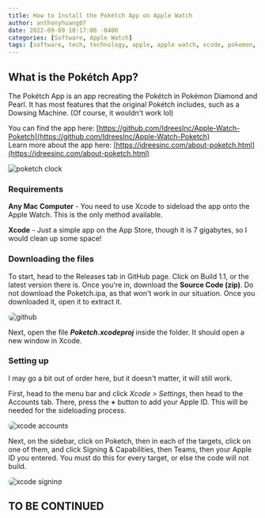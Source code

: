 ```yaml
---
title: How to Install the Pokétch App on Apple Watch
author: anthonyhuang07
date: 2022-09-09 10:17:00 -0400
categories: [Software, Apple Watch]
tags: [software, tech, technology, apple, apple watch, xcode, pokemon, poketch]
---
```


## What is the Pokétch App?

The Pokétch App is an app recreating the Pokétch in Pokémon Diamond and Pearl. It has most features that the original Pokétch includes, such as a Dowsing Machine. (Of course, it wouldn't work lol)

You can find the app here: [https://github.com/IdreesInc/Apple-Watch-Poketch](https://github.com/IdreesInc/Apple-Watch-Poketch)<br>
Learn more about the app here: [https://idreesinc.com/about-poketch.html](https://idreesinc.com/about-poketch.html)

![poketch clock](https://github.com/IdreesInc/Apple-Watch-Poketch/raw/main/Resources/device-screenshots/simulator-screenshot-digital-watch.png)

### Requirements

**Any Mac Computer** - You need to use Xcode to sideload the app onto the Apple Watch. This is the only method available.

**Xcode** - Just a simple app on the App Store, though it is 7 gigabytes, so I would clean up some space!

### Downloading the files

To start, head to the Releases tab in GitHub page. Click on Build 1.1, or the latest version there is. Once you're in, download the **Source Code (zip)**. Do not download the Poketch.ipa, as that won't work in our situation. Once you downloaded it, open it to extract it.

<img src="../../assets/img/images/2022-11-10/1.png" alt="github" style="border-radius: 0.8rem"/>

Next, open the file ***Poketch.xcodeproj*** inside the folder. It should open a new window in Xcode.

### Setting up

I may go a bit out of order here, but it doesn't matter, it will still work.

First, head to the menu bar and click *Xcode > Settings*, then head to the Accounts tab. There, press the **+** button to add your Apple ID. This will be needed for the sideloading process.

<img src="../../assets/img/images/2022-11-10/2.png" alt="xcode accounts" style="border-radius: 0.8rem"/>

Next, on the sidebar, click on Poketch, then in each of the targets, click on one of them, and click Signing & Capabilities, then Teams, then your Apple ID you entered. You must do this for every target, or else the code will not build.

<img src="../../assets/img/images/2022-11-10/3.png" alt="xcode signing" style="border-radius: 0.8rem"/>

## TO BE CONTINUED
